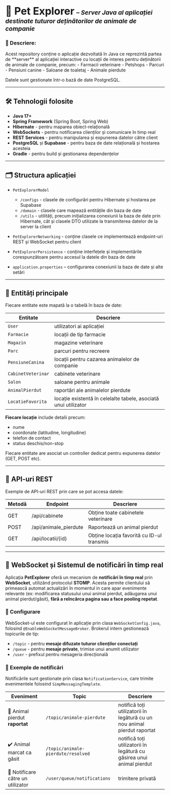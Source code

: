 <h1>
  <span style="font-size: 2rem;">🐾 Pet Explorer</span>
  <span style="font-size: 1.2rem; font-style: italic;">– Server Java al aplicației destinate tuturor deținătorilor de animale de companie</span>
</h1>

<h3>📌 Descriere:</h3>
Acest repository conține o aplicație dezvoltată în Java ce reprezintă partea de **server** al aplicației interactive
cu locații de interes pentru deținătorii de animale de companie, precum:
- Farmacii veterinare
- Petshops
- Parcuri
- Pensiuni canine
- Saloane de toaletaj
- Animale pierdute

Datele sunt gestionate într-o bază de date PostgreSQL.

---

## 🛠️ Tehnologii folosite

- **Java 17+**
- **Spring Framework** (Spring Boot, Spring Web)
- **Hibernate** - pentru maparea obiect-relațională
- **WebSockets** - pentru notificarea clienților și comunicare în timp real
- **REST Services** - pentru manipularea și expunerea datelor către client
- **PostgreSQL** și **Supabase** - pentru baza de date relațională și hostarea acesteia
- **Gradle** - pentru build și gestionarea dependențelor

---

## 🗂️ Structura aplicației

- `PetExplorerModel`
    * `/configs` - clasele de configurări pentru Hibernate și hostarea pe Supabase
    * `/domain` - clasele care mapează entitățile din baza de date
    * `/utils` - utilități, precum inițializarea conexiunii la baza de date prin Hibernate, cât și clasele DTO utilizate la transmiterea datelor de la server la client


- `PetExplorerNetworking` - conține clasele ce implementează endpoint-uri REST și WebSocket pentru client
- `PetExplorerPersistence` - conține interfețele și implementările corespunzătoare pentru accesul la datele din baza de date
- `application.properties` – configurarea conexiunii la baza de date și alte setări

---

## 🧩 Entități principale

Fiecare entitate este mapată la o tabelă în baza de date:

| Entitate           | Descriere                                                       |
|--------------------|-----------------------------------------------------------------|
| `User`             | utilizatori ai aplicației                                       |
| `Farmacie`         | locații de tip farmacie                                         |
| `Magazin`          | magazine veterinare                                             |
| `Parc`             | parcuri pentru recreere                                         |
| `PensiuneCanina`   | locații pentru cazarea animalelor de companie                   |
| `CabinetVeterinar` | cabinete veterinare                                             |
| `Salon`            | saloane pentru animale                                          |
| `AnimalPierdut`    | raportări ale animalelor pierdute                               |
| `LocatieFavorita`  | locație existentă în celelalte tabele, asociată unui utilizator |

**Fiecare locație** include detalii precum:
- nume
- coordonate (latitudine, longitudine)
- telefon de contact
- status deschis/non-stop

Fiecare entitate are asociat un controller dedicat
pentru expunerea datelor (GET, POST etc).

--- 

## 📡 API-uri REST
Exemple de API-uri REST prin care se pot accesa datele:

| Metodă | Endpoint              | Descriere                                 |
|--------|-----------------------|-------------------------------------------|
| GET    | /api/cabinete         | Obține toate cabinetele veterinare        |
| POST   | /api/animale_pierdute | Raportează un animal pierdut              |
| GET    | /api/locatii/{id}     | Obține locația favorită cu ID-ul transmis |

---

## 🔄 WebSocket și Sistemul de notificări în timp real
Aplicația **PetExplorer** oferă un mecanism de **notificări în timp real** prin **WebSocket**, utilizând protocolul **STOMP**.
Acesta permite clientului să primească automat actualizări în momentul in care apar evenimente relevante (ex: modificarea statusului
unui animal pierdut, adăugarea unui animal pierdut/găsit), **fără a reîncărca pagina sau a face pooling repetat**.

### 🔧 Configurare
WebSocket-ul este configurat în aplicație prin clasa `WebSocketConfig.java`, folosind `@EnableWebSocketMessageBroker`.
Brokerul intern gestionează topicurile de tip:
- `/topic` - pentru **mesaje difuzate tuturor clienților conectați**
- `/queue` - pentru **mesaje private**, trimise unui anumit utilizator
- `/user` - prefixul pentru mesageria direcțională


### 📢 Exemple de notificări
Notificările sunt gestionate prin clasa `NotificationService`, care trimite evenimentele folosind `SimpMessagingTemplate`.

| Eveniment                         | Topic                                 | Descriere                                                                |
|-----------------------------------|---------------------------------------|--------------------------------------------------------------------------|
| 🔔 Animal pierdut **raportat**    | `/topic/animale-pierdute`             | notifică toți utilizatorii în legătură cu un nou animal pierdut raportat |
| ✔️ Animal marcat ca găsit         | `/topic/animale-pierdute/resolved`    | notifică toți utilizatorii în legătură cu găsirea unui animal pierdut    |
| 👤 Notificare către un utilizator | `/user/queue/notifications`           | trimitere privată                                                        |